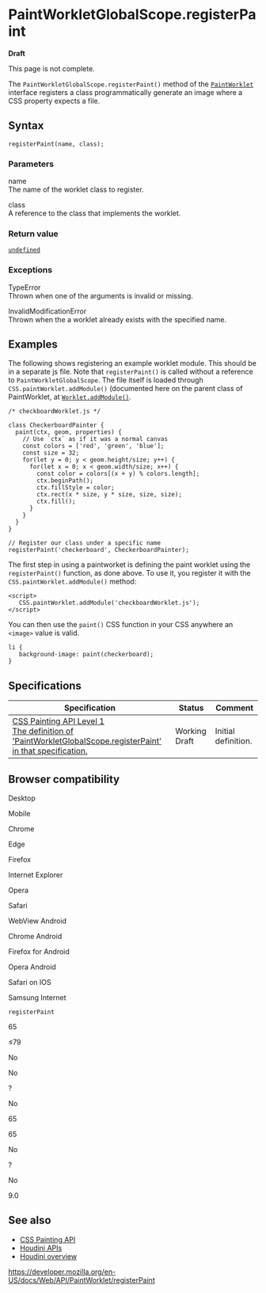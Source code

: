 PaintWorkletGlobalScope.registerPaint
=====================================

**Draft**

This page is not complete.

The `PaintWorkletGlobalScope.registerPaint()` method of the [`PaintWorklet`](../paintworklet) interface registers a class programmatically generate an image where a CSS property expects a file.

Syntax
------

    registerPaint(name, class);

### Parameters

name  
The name of the worklet class to register.

class  
A reference to the class that implements the worklet.

### Return value

[`undefined`](https://developer.mozilla.org/en-US/docs/Web/JavaScript/Reference/Global_Objects/undefined)

### Exceptions

TypeError  
Thrown when one of the arguments is invalid or missing.

InvalidModificationError  
Thrown when the a worklet already exists with the specified name.

Examples
--------

The following shows registering an example worklet module. This should be in a separate js file. Note that `registerPaint()` is called without a reference to `PaintWorkletGlobalScope`. The file itself is loaded through `CSS.paintWorklet.addModule()` (documented here on the parent class of PaintWorklet, at [`Worklet.addModule()`](../worklet/addmodule).

    /* checkboardWorklet.js */

    class CheckerboardPainter {
      paint(ctx, geom, properties) {
        // Use `ctx` as if it was a normal canvas
        const colors = ['red', 'green', 'blue'];
        const size = 32;
        for(let y = 0; y < geom.height/size; y++) {
          for(let x = 0; x < geom.width/size; x++) {
            const color = colors[(x + y) % colors.length];
            ctx.beginPath();
            ctx.fillStyle = color;
            ctx.rect(x * size, y * size, size, size);
            ctx.fill();
          }
        }
      }
    }

    // Register our class under a specific name
    registerPaint('checkerboard', CheckerboardPainter);

The first step in using a paintworket is defining the paint worklet using the `registerPaint()` function, as done above. To use it, you register it with the `CSS.paintWorklet.addModule()` method:

    <script>
       CSS.paintWorklet.addModule('checkboardWorklet.js');
    </script>

You can then use the `paint()` CSS function in your CSS anywhere an `<image>` value is valid.

    li {
       background-image: paint(checkerboard);
    }

Specifications
--------------

<table><thead><tr class="header"><th>Specification</th><th>Status</th><th>Comment</th></tr></thead><tbody><tr class="odd"><td><a href="https://drafts.css-houdini.org/css-paint-api-1/#dom-paintworkletglobalscope-registerpaint">CSS Painting API Level 1<br />
<span class="small">The definition of 'PaintWorkletGlobalScope.registerPaint' in that specification.</span></a></td><td><span class="spec-wd">Working Draft</span></td><td>Initial definition.</td></tr></tbody></table>

Browser compatibility
---------------------

Desktop

Mobile

Chrome

Edge

Firefox

Internet Explorer

Opera

Safari

WebView Android

Chrome Android

Firefox for Android

Opera Android

Safari on IOS

Samsung Internet

`registerPaint`

65

≤79

No

No

?

No

65

65

No

?

No

9.0

See also
--------

-   [CSS Painting API](../css_painting_api)
-   [Houdini APIs](https://developer.mozilla.org/en-US/docs/Web/Houdini)
-   [Houdini overview](https://developer.mozilla.org/en-US/docs/Web/Houdini/learn)

<a href="https://developer.mozilla.org/en-US/docs/Web/API/PaintWorklet/registerPaint" class="_attribution-link">https://developer.mozilla.org/en-US/docs/Web/API/PaintWorklet/registerPaint</a>
